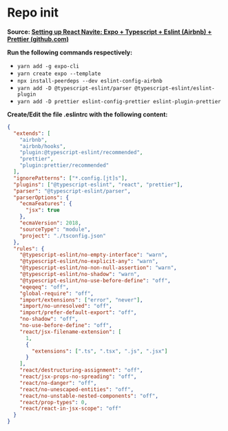 # Repo init

**Source: [Setting up React Navite: Expo + Typescript + Eslint (Airbnb) + Prettier (github.com)](https://gist.github.com/yovany-lg/104ed47e74d1ba64f68d79a3e5f76e91)**

**Run the following commands respectively:**

* `yarn add -g expo-cli`
* `yarn create expo --template`
* `npx install-peerdeps --dev eslint-config-airbnb`
* `yarn add -D @typescript-eslint/parser @typescript-eslint/eslint-plugin`
* `yarn add -D prettier eslint-config-prettier eslint-plugin-prettier`

**Create/Edit the file .eslintrc with the following content:**

```json
{
  "extends": [
    "airbnb",
    "airbnb/hooks",
    "plugin:@typescript-eslint/recommended",
    "prettier",
    "plugin:prettier/recommended"
  ],
  "ignorePatterns": ["*.config.[jt]s"],
  "plugins": ["@typescript-eslint", "react", "prettier"],
  "parser": "@typescript-eslint/parser",
  "parserOptions": {
    "ecmaFeatures": {
      "jsx": true
    },
    "ecmaVersion": 2018,
    "sourceType": "module",
    "project": "./tsconfig.json"
  },
  "rules": {
    "@typescript-eslint/no-empty-interface": "warn",
    "@typescript-eslint/no-explicit-any": "warn",
    "@typescript-eslint/no-non-null-assertion": "warn",
    "@typescript-eslint/no-shadow": "warn",
    "@typescript-eslint/no-use-before-define": "off",
    "eqeqeq": "off",
    "global-require": "off",
    "import/extensions": ["error", "never"],
    "import/no-unresolved": "off",
    "import/prefer-default-export": "off",
    "no-shadow": "off",
    "no-use-before-define": "off",
    "react/jsx-filename-extension": [
      1,
      {
        "extensions": [".ts", ".tsx", ".js", ".jsx"]
      }
    ],
    "react/destructuring-assignment": "off",
    "react/jsx-props-no-spreading": "off",
    "react/no-danger": "off",
    "react/no-unescaped-entities": "off",
    "react/no-unstable-nested-components": "off",
    "react/prop-types": 0,
    "react/react-in-jsx-scope": "off"
  }
}
```
